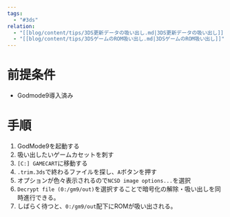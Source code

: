 ```yaml
---
tags:
  - "#3ds"
relation:
  - "[[blog/content/tips/3DS更新データの吸い出し.md|3DS更新データの吸い出し]]"
  - "[[blog/content/tips/3DSゲームのROM吸い出し.md|3DSゲームのROM吸い出し]]"
---
```

# 前提条件
- Godmode9導入済み

# 手順
1. GodMode9を起動する
2. 吸い出したいゲームカセットを刺す
3. `[C:] GAMECART`に移動する
4. `.trim.3ds`で終わるファイルを探し、`A`ボタンを押す
5. オプションが色々表示されるので`NCSD image options...`を選択
6. `Decrypt file (0:/gm9/out)`を選択することで暗号化の解除・吸い出しを同時進行できる。
7. しばらく待つと、`0:/gm9/out`配下にROMが吸い出される。